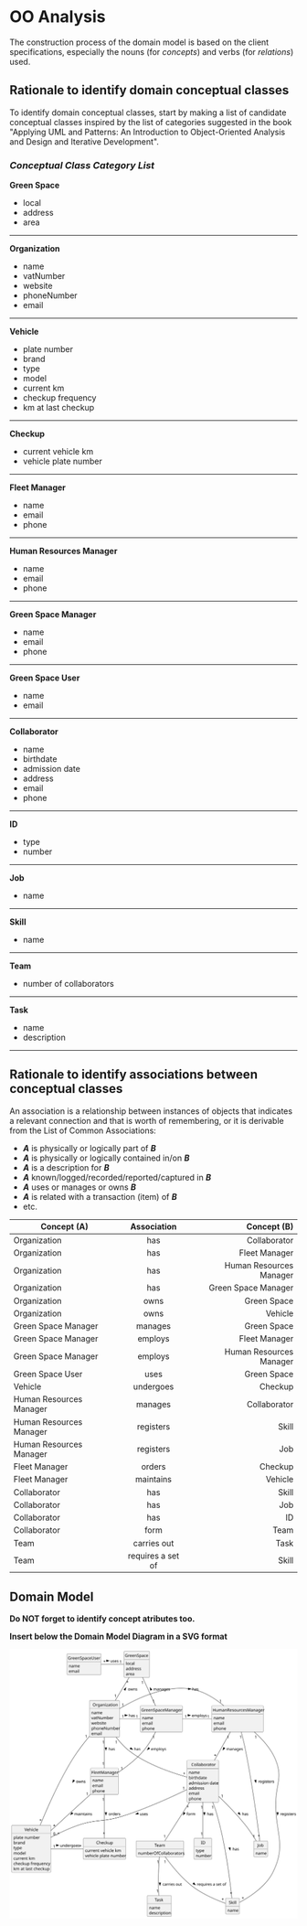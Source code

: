 # OO Analysis

The construction process of the domain model is based on the client specifications, especially the nouns (for _concepts_) and verbs (for _relations_) used.

## Rationale to identify domain conceptual classes
To identify domain conceptual classes, start by making a list of candidate conceptual classes inspired by the list of categories suggested in the book "Applying UML and Patterns: An Introduction to Object-Oriented Analysis and Design and Iterative Development".


### _Conceptual Class Category List_

**Green Space**

* local
* address
* area

---

**Organization**

* name
* vatNumber
* website
* phoneNumber
* email

---

**Vehicle**

* plate number
* brand
* type
* model
* current km
* checkup frequency
* km at last checkup

---

**Checkup**

* current vehicle km
* vehicle plate number

---  

**Fleet Manager**

* name
* email
* phone

---

**Human Resources Manager**

* name
* email
* phone

---

**Green Space Manager**

* name
* email
* phone

---

**Green Space User**

* name
* email

---

**Collaborator**

* name
* birthdate
* admission date
* address
* email
* phone

---

**ID**

* type
* number

---

**Job**

* name

---

**Skill**

* name

---

**Team**

* number of collaborators

---

**Task**

* name
* description

---


## Rationale to identify associations between conceptual classes

An association is a relationship between instances of objects that indicates a relevant connection and that is worth of remembering, or it is derivable from the List of Common Associations:

- **_A_** is physically or logically part of **_B_**
- **_A_** is physically or logically contained in/on **_B_**
- **_A_** is a description for **_B_**
- **_A_** known/logged/recorded/reported/captured in **_B_**
- **_A_** uses or manages or owns **_B_**
- **_A_** is related with a transaction (item) of **_B_**
- etc.


| Concept (A) 		             |      Association   	      |             Concept (B) |
|----------------------------|:-------------------------:|------------------------:|
| Organization  	            |        has    		 	        |            Collaborator |
| Organization  	            |        has    		 	        |           Fleet Manager |
| Organization  	            |        has    		 	        | Human Resources Manager |
| Organization  	            |        has    		 	        |     Green Space Manager |
| Organization  	            |       owns    		 	        |             Green Space |
| Organization  	            |       owns    		 	        |                 Vehicle |
| Green Space Manager  	     |      manages    		 	      |             Green Space |
| Green Space Manager  	     |      employs    		 	      |           Fleet Manager |
| Green Space Manager  	     |      employs    		 	      | Human Resources Manager |
| Green Space User  	        |       uses    		 	        |             Green Space |
| Vehicle  	                 |     undergoes    		 	     |                 Checkup |
| Human Resources Manager  	 |      manages    		 	      |            Collaborator |
| Human Resources Manager  	 |     registers    		 	     |                   Skill |
| Human Resources Manager  	 |     registers    		 	     |                     Job |
| Fleet Manager  	           |      orders    		 	       |                 Checkup |
| Fleet Manager  	           |     maintains    		 	     |                 Vehicle |
| Collaborator  	            |        has    		 	        |                   Skill |
| Collaborator  	            |        has    		 	        |                     Job |
| Collaborator  	            |        has    		 	        |                      ID |
| Collaborator  	            |       form    		 	        |                    Team |
| Team  	                    |    carries out    		 	    |                    Task |
| Team  	                    | requires a set of    		 	 |                   Skill |



## Domain Model

**Do NOT forget to identify concept atributes too.**

**Insert below the Domain Model Diagram in a SVG format**

![Domain Model](svg/project-domain-model.svg)